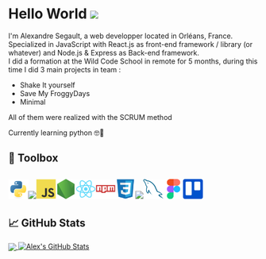 # Hello World <img src="https://raw.githubusercontent.com/MartinHeinz/MartinHeinz/master/wave.gif" width="30px"> 

I'm Alexandre Segault, a web developper located in Orléans, France. Specialized in JavaScript with React.js as front-end framework / library (or whatever) and Node.js & Express as Back-end framework.<br/>
I did a formation at the Wild Code School in remote for 5 months, during this time I did 3 main projects in team :
- Shake It yourself
- Save My FroggyDays
- Minimal

All of them were realized with the SCRUM method

Currently learning python 🤓🐍 

## 🔧 Toolbox 

<img src="https://github.com/devicons/devicon/blob/master/icons/python/python-original.svg" width="40px"><img src ="https://cdn.icon-icons.com/icons2/2107/PNG/512/file_type_kivy_icon_130489.png" width="40px"><img src ="https://github.com/devicons/devicon/blob/master/icons/javascript/javascript-original.svg" width="40px"><img src ="https://github.com/devicons/devicon/blob/master/icons/nodejs/nodejs-original.svg" width="40px"><img src ="https://github.com/devicons/devicon/blob/master/icons/react/react-original.svg" width="40px"><img src ="https://github.com/devicons/devicon/blob/master/icons/npm/npm-original-wordmark.svg" width="40px"><img src ="https://github.com/devicons/devicon/blob/master/icons/css3/css3-original.svg" width="40px"><img src ="https://cdn.icon-icons.com/icons2/2107/PNG/512/file_type_kivy_icon_130489.png" width="40px"><img src ="https://github.com/devicons/devicon/blob/master/icons/mysql/mysql-original.svg" width="40px"><img src="https://github.com/devicons/devicon/blob/master/icons/figma/figma-original.svg" width="40px"><img src="https://github.com/devicons/devicon/blob/master/icons/trello/trello-plain.svg" width="40px">
---

## &#x1f4c8; GitHub Stats

<a href="https://github.com/alexandresegault">
  <img align="center" src="https://github-readme-stats.vercel.app/api/top-langs/?username=alexandresegault&hide=css,html&title_color=ffffff&text_color=c9cacc&icon_color=2bbc8a&bg_color=1d1f21" />
</a>
<a href="https://github.com/alexandresegault">
  <img align="top" src="https://github-readme-stats.vercel.app/api?username=alexandresegault&show_icons=true&line_height=27&count_private=true&title_color=ffffff&text_color=c9cacc&icon_color=d6be35&bg_color=1d1f21" alt="Alex's GitHub Stats" />
</a>
